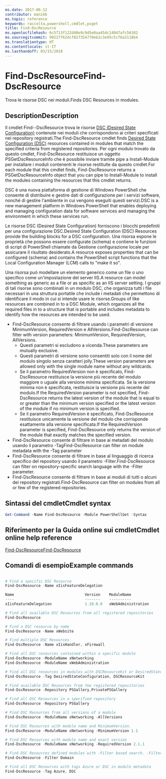 ```yaml
---
ms.date: 2017-06-12
contributor: manikb
ms.topic: reference
keywords: raccolta,powershell,cmdlet,psget
title: Find-DscResource
ms.openlocfilehash: 6c5713f122d48e9c9d5e0aa45dc14047afc56102
ms.sourcegitcommit: 99227f62dcf827354770eb2c3e95c5cf6a3118b4
ms.translationtype: HT
ms.contentlocale: it-IT
ms.lasthandoff: 03/15/2018
---
```

# <a name="find-dscresource"></a><span data-ttu-id="fba6b-103">Find-DscResource</span><span class="sxs-lookup"><span data-stu-id="fba6b-103">Find-DscResource</span></span>

<span data-ttu-id="fba6b-104">Trova le risorse DSC nei moduli.</span><span class="sxs-lookup"><span data-stu-id="fba6b-104">Finds DSC Resources in modules.</span></span>

## <a name="description"></a><span data-ttu-id="fba6b-105">Description</span><span class="sxs-lookup"><span data-stu-id="fba6b-105">Description</span></span>

<span data-ttu-id="fba6b-106">Il cmdlet Find--DscResource trova le risorse [DSC (Desired State Configuration)](https://msdn.microsoft.com/PowerShell/dsc/overview) contenute nei moduli che corrispondono ai criteri specificati nei repository registrati.</span><span class="sxs-lookup"><span data-stu-id="fba6b-106">The Find-DscResource cmdlet finds [Desired State Configuration (DSC)](https://msdn.microsoft.com/PowerShell/dsc/overview) resources contained in modules that match the specified criteria from registered repositories.</span></span>
<span data-ttu-id="fba6b-107">Per ogni modulo trovato da questo cmdlet, Find-DscResource restituisce un oggetto PSGetDscResourceInfo che è possibile inviare tramite pipe a Install-Module per installare i moduli contenenti le risorse restituite da questo cmdlet.</span><span class="sxs-lookup"><span data-stu-id="fba6b-107">For each module that this cmdlet finds, Find-DscResource returns a PSGetDscResourceInfo object that you can pipe to Install-Module to install the modules containing the resources that this cmdlet returns.</span></span>

<span data-ttu-id="fba6b-108">DSC è una nuova piattaforma di gestione di Windows PowerShell che consente di distribuire e gestire dati di configurazione per i servizi software, nonché di gestire l'ambiente in cui vengono eseguiti questi servizi.</span><span class="sxs-lookup"><span data-stu-id="fba6b-108">DSC is a new management platform in Windows PowerShell that enables deploying and managing configuration data for software services and managing the environment in which these services run.</span></span>

<span data-ttu-id="fba6b-109">Le risorse DSC (Desired State Configuration) forniscono i blocchi predefiniti per una configurazione DSC.</span><span class="sxs-lookup"><span data-stu-id="fba6b-109">Desired State Configuration (DSC) Resources provide the building blocks for a DSC configuration.</span></span> <span data-ttu-id="fba6b-110">Una risorsa espone le proprietà che possono essere configurate (schema) e contiene le funzioni di script di PowerShell chiamate da Gestione configurazione locale per assicurare il risultato desiderato.</span><span class="sxs-lookup"><span data-stu-id="fba6b-110">A resource exposes properties that can be configured (schema) and contains the PowerShell script functions that the Local Configuration Manager (LCM) calls to "make it so".</span></span>

<span data-ttu-id="fba6b-111">Una risorsa può modellare un elemento generico come un file o uno specifico come un'impostazione del server IIS.</span><span class="sxs-lookup"><span data-stu-id="fba6b-111">A resource can model something as generic as a file or as specific as an IIS server setting.</span></span> <span data-ttu-id="fba6b-112">I gruppi di tali risorse sono combinati in un modulo DSC, che organizza tutti i file necessari in una struttura portatile che include i metadati che permettono di identificare il modo in cui si intende usare le risorse.</span><span class="sxs-lookup"><span data-stu-id="fba6b-112">Groups of like resources are combined in to a DSC Module, which organizes all the required files in to a structure that is portable and includes metadata to identify how the resources are intended to be used.</span></span>

- <span data-ttu-id="fba6b-113">Find-DscResource consente di filtrare usando i parametri di versione MinimumVersion, RequiredVersion e AllVersions.</span><span class="sxs-lookup"><span data-stu-id="fba6b-113">Find-DscResource can filter with version parameters: MinimumVersion, RequiredVersion, AllVersions.</span></span>
  - <span data-ttu-id="fba6b-114">Questi parametri si escludono a vicenda.</span><span class="sxs-lookup"><span data-stu-id="fba6b-114">These parameters are mutually exclusive.</span></span>
  - <span data-ttu-id="fba6b-115">Questi parametri di versione sono consentiti solo con il nome del modulo singolo senza caratteri jolly.</span><span class="sxs-lookup"><span data-stu-id="fba6b-115">These version parameters are allowed only with the single module name without any wildcards.</span></span>
  - <span data-ttu-id="fba6b-116">Se il parametro RequiredVersion non è specificato, Find-DscResource restituisce la versione più recente del modulo maggiore o uguale alla versione minima specificata. Se la versione minima non è specificata, restituisce la versione più recente del modulo.</span><span class="sxs-lookup"><span data-stu-id="fba6b-116">If the RequiredVersion parameter is not specified, Find-DscResource returns the latest version of the module that is equal to or greater than the minimum version specified or the latest version of the module if no minimum version is specified.</span></span>
  - <span data-ttu-id="fba6b-117">Se il parametro RequiredVersion è specificato, Find-DscResource restituisce unicamente la versione del modulo che corrisponde esattamente alla versione specificata.</span><span class="sxs-lookup"><span data-stu-id="fba6b-117">If the RequiredVersion parameter is specified, Find-DscResource only returns the version of the module that exactly matches the specified version.</span></span>
- <span data-ttu-id="fba6b-118">Find-DscResource consente di filtrare in base ai metadati del modulo usando il parametro -Tag</span><span class="sxs-lookup"><span data-stu-id="fba6b-118">Find-DscResource can filter on module metadata with the -Tag parameter</span></span>
- <span data-ttu-id="fba6b-119">Find-DscResource consente di filtrare in base al linguaggio di ricerca specifico del repository usando il parametro -Filter.</span><span class="sxs-lookup"><span data-stu-id="fba6b-119">Find-DscResource can filter on repository-specific search language with the -Filter parameter.</span></span>
- <span data-ttu-id="fba6b-120">Find-DscResource consente di filtrare in base ai moduli di tutti o alcuni dei repository registrati.</span><span class="sxs-lookup"><span data-stu-id="fba6b-120">Find-DscResource can filter on modules from all or few of the registered repositories.</span></span>

## <a name="cmdlet-syntax"></a><span data-ttu-id="fba6b-121">Sintassi del cmdlet</span><span class="sxs-lookup"><span data-stu-id="fba6b-121">Cmdlet syntax</span></span>
```powershell
Get-Command -Name Find-DscResource -Module PowerShellGet -Syntax
```

## <a name="cmdlet-online-help-reference"></a><span data-ttu-id="fba6b-122">Riferimento per la Guida online sui cmdlet</span><span class="sxs-lookup"><span data-stu-id="fba6b-122">Cmdlet online help reference</span></span>

[<span data-ttu-id="fba6b-123">Find-DscResource</span><span class="sxs-lookup"><span data-stu-id="fba6b-123">Find-DscResource</span></span>](http://go.microsoft.com/fwlink/?LinkId=517196)

## <a name="example-commands"></a><span data-ttu-id="fba6b-124">Comandi di esempio</span><span class="sxs-lookup"><span data-stu-id="fba6b-124">Example commands</span></span>
```powershell

# Find a specific DSC Resource
Find-DscResource -Name xIisFeatureDelegation

Name                                Version    ModuleName                          Repository
----                                -------    ----------                          ----------
xIisFeatureDelegation               1.10.0.0   xWebAdministration                  PSGallery

# Find all available DSC Resources from all registered repositories
Find-DscResource

# Find a DSC resource by name
Find-DscResource -Name xWebsite

# Find multiple DSC Resources
Find-DscResource -Name xIisHandler, xFirewall

# Find all DSC resources contained within a specific module
Find-DscResource -ModuleName xNetworking
Find-DscResource -ModuleName xWebAdministration

# Find all DSC resources in modules with DSCResourceKit or DesiredStateConfiguration
Find-DscResource -Tag DesiredStateConfiguration, DSCResourceKit

# Find available DSC Resources from few registered repositories
Find-DscResource -Repository PSGallery,PrivatePSGallery

# Find all DSC Resources in a specified repository
Find-DscResource -Repository PSGallery

# Find DSC Resources from all versions of a module
Find-DscResource -ModuleName xNetworking -AllVersions

# Find DSC Resources with module name and MinimumVersion.
Find-DscResource -ModuleName xNetworking -MinimumVersion 1.1

# Find DSC Resources with module name and exact version
Find-DscResource -ModuleName xNetworking -RequiredVersion 2.1.1

# Find DSC Resources defined modules with -Filter based search. -Filter searches in description and module names
Find-DscResource -Filter Domain

# Find all DSC Resources with tags Azure or DSC in module metadata
Find-DscResource -Tag Azure, DSC

```

